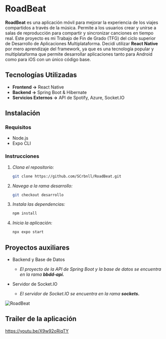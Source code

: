 # RoadBeat

**RoadBeat** es una aplicación móvil para mejorar la experiencia de los viajes compartidos a través de la música. Permite a los usuarios crear y unirse a salas de reproducción para compartir y sincronizar canciones en tiempo real. Este proyecto es mi Trabajo de Fin de Grado (TFG) del ciclo superior de Desarrollo de Aplicaciones Multiplataforma. Decidí utilizar **React Native** por mero aprendizaje del framework, ya que es una tecnología popular y multiplataforma que permite desarrollar aplicaciones tanto para Android como para iOS con un único código base.

## Tecnologías Utilizadas

- **Frontend ->** React Native
- **Backend ->** Spring Boot & Hibernate
- **Servicios Externos ->** API de Spotify, Azure, Socket.IO

## Instalación

### Requisitos

- Node.js
- Expo CLI

### Instrucciones

1. *Clona el repositorio:*
    ```bash
   git clone https://github.com/SCrbnll/RoadBeat.git
   ```
2. *Navega a la rama desarrollo:*
     ```bash
    git checkout desarrollo
    ```
3. *Instala las dependencias:*
    ```bash
    npm install
    ```

4. *Inicia la aplicación:*
    ```bash
    npx expo start
    ```

## Proyectos auxiliares
- Backend y Base de Datos
   - *El proyecto de la API de Spring Boot y la base de datos se encuentra en la rama **bbdd-api.***

- Servidor de Socket.IO
   - *El servidor de Socket.IO se encuentra en la rama **sockets.***

    
![RoadBeat](roadbeat.png)

## Trailer de la aplicación
https://youtu.be/X9w92oRiqTY
